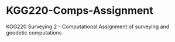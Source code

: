 # KGG220-Comps-Assignment
KGG220 Surveying 2 - Computational Assignment of surveying and geodetic computations
